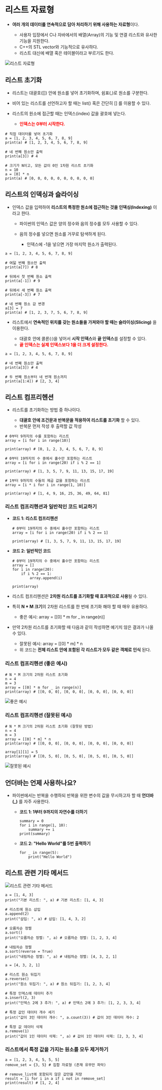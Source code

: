 # 리스트 자료형

- **여러 개의 데이터를 연속적으로 담아 처리하기 위해 사용하는 자료형**이다.

    - 사용자 입장에서 C나 자바에서의 배열(Array)의 기능 및 연결 리스트와 유사한 기능을 지원한다.
    - C++의 STL vector와 기능적으로 유사하다.
    - 리스트 대신에 배열 혹은 테이블이라고 부르기도 한다.

![리스트 자료형](../img/list_01.png)

## 리스트 초기화

- 리스트는 대괄호([]) 안에 원소를 넣어 초기화하며, 쉼표(,)로 원소를 구분한다.
- 비어 있는 리스트를 선언하고자 할 때는 list() 혹은 간단히 [] 를 이용할 수 있다.
- 리스트의 원소에 접근할 때는 인덱스(index) 값을 괄호에 넣는다.

    - **<span style="color:red">인덱스는 0부터 시작한다.</span>**

```
# 직접 데이터를 넣어 초기화
a = [1, 2, 3, 4, 5, 6, 7, 8, 9]
print(a) # [1, 2, 3, 4, 5, 6, 7, 8, 9]

# 네 번째 원소만 출력
print(a[3]) # 4

# 크기가 N이고, 모든 값이 0인 1차원 리스트 초기화
n = 10
a = [0] * n
print(a) # [0, 0, 0, 0, 0, 0, 0, 0, 0, 0]
```

## 리스트의 인덱싱과 슬라이싱

- 인덱스 값을 입력하여 **리스트의 특정한 원소에 접근하는 것을 인덱싱(Indexing)** 이라고 한다.

    - 파이썬의 인덱스 값은 양의 정수와 음의 정수를 모두 사용할 수 있다.
    - 음의 정수를 넣으면 원소를 거꾸로 탐색하게 된다.

        - 인덱스에 -1을 넣으면 가장 마지막 원소가 출력된다.

```
a = [1, 2, 3, 4, 5, 6, 7, 8, 9]

# 여덟 번째 원소만 출력
print(a[7]) # 8

# 뒤에서 첫 번째 원소 출력
print(a[-1]) # 9

# 뒤에서 세 번째 원소 출력
print(a[-3]) # 7

# 네 번째 원소 값 변경
a[3] = 7
print(a) # [1, 2, 3, 7, 5, 6, 7, 8, 9]
```

- 리스트에서 **연속적인 위치를 갖는 원소들을 가져와야 할 때는 슬라이싱(Slicing)** 을 이용한다.

    - 대괄호 안에 콜론(:)을 넣어서 **시작 인덱스**와 **끝 인덱스**를 설정할 수 있다.
    - **<span style="color:red">끝 인덱스는 실제 인덱스보다 1을 더 크게 설정한다.</span>**

```
a = [1, 2, 3, 4, 5, 6, 7, 8, 9]

# 네 번째 원소만 출력
print(a[3]) # 4

# 두 번째 원소부터 네 번재 원소까지
print(a[1:4]) # [2, 3, 4]
```

## 리스트 컴프리헨션

- 리스트를 초기화하는 방법 중 하나이다.

    - **대괄호 안에 조건문과 반복문을 적용하여 리스트를 초기화** 할 수 있다.
    - 반복문 먼저 작성 후 출력할 값 작성

```
# 0부터 9까지의 수를 포함하는 리스트
array = [i for i in range(10)]

print(array) # [0, 1, 2, 3, 4, 5, 6, 7, 8, 9]
```

```
# 0부터 19까지의 수 중에서 홀수만 포함하는 리스트
array = [i for i in range(20) if i % 2 == 1]

print(array) # [1, 3, 5, 7, 9, 11, 13, 15, 17, 19]
```

```
# 1부터 9까지의 수들의 제곱 값을 포함하는 리스트
array = [i * i for i in range(1, 10)]

print(array) # [1, 4, 9, 16, 25, 36, 49, 64, 81]
```

### 리스트 컴프리헨션과 일반적인 코드 비교하기

- **코드 1: 리스트 컴프리헨션**

    ```
    # 0부터 19까지의 수 중에서 홀수만 포함하는 리스트
    array = [i for i in range(20) if i % 2 == 1]

    print(array) # [1, 3, 5, 7, 9, 11, 13, 15, 17, 19]
    ```

- **코드 2: 일반적인 코드**

    ```
    # 0부터 19까지의 수 중에서 홀수만 포함하는 리스트
    array = []
    for i in range(20):
        if i % 2 == 1:
            array.append(i)
    
    print(array)
    ```

- 리스트 컴프리헨션은 **2차원 리스트를 초기화할 때 효과적으로 사용**될 수 있다.
- 특히 **N * M 크기**의 2차원 리스트를 한 번에 초기화 해야 할 때 매우 유용하다.

    - 좋은 예시: array = [[0] * m for _ in range(n)]

- 만약 2차원 리스트를 초기화할 때 다음과 같이 작성하면 예기치 않은 결과가 나올 수 있다.

    - 잘못된 예시: array = [[0] * m] * n
    - 위 코드는 **전체 리스트 안에 포함된 각 리스트가 모두 같은 객체로 인식** 된다.

### 리스트 컴프리헨션 (좋은 예시)

```
# N * M 크기의 2차원 리스트 초기화
n = 4
m = 3
array = [[0] * m for _ in range(n)]
print(array) # [[0, 0, 0], [0, 0, 0], [0, 0, 0], [0, 0, 0]]
```
![좋은 예시](../img/list_02.png)

### 리스트 컴프리헨션 (잘못된 예시)

```
# N * M 크기의 2차원 리스트 초기화 (잘못된 방법)
n = 4
m = 3
array = [[0] * m] * n
print(array) # [[0, 0, 0], [0, 0, 0], [0, 0, 0], [0, 0, 0]]

array[1][1] = 5
print(array) # [[0, 5, 0], [0, 5, 0], [0, 5, 0], [0, 5, 0]]
```
![잘못된 예시](../img/list_03.png)

## 언더바는 언제 사용하나요?

- 파이썬에서는 반복을 수행하되 반복을 위한 변수의 값을 무시하고자 할 때 **언더바(_)** 를 자주 사용한다.

    - **코드 1: 1부터 9까지의 자연수를 더하기**

        ```
        summary = 0
        for i in range(1, 10):
            summary += i
        print(summary)
        ```
    
    - **코드 2: "Hello World"를 5번 출력하기**

        ```
        for _ in range(5):
            print("Hello World")
        ```

## 리스트 관련 기타 메서드

![리스트 관련 기타 메서드](../img/list_04.png)

```
a = [1, 4, 3]
print("기본 리스트: ", a) # 기본 리스트: [1, 4, 3]

# 리스트에 원소 삽입
a.append(2)
print("삽입: ", a) # 삽입: [1, 4, 3, 2]

# 오름차순 정렬
a.sort()
print("오름차순 정렬: ", a) # 오름차순 정렬: [1, 2, 3, 4]

# 내림차순 정렬
a.sort(reverse = True)
print("내림차순 정렬: ", a) # 내림차순 정렬: [4, 3, 2, 1]
```

```
a = [4, 3, 2, 1]

# 리스트 원소 뒤집기
a.reverse()
print("원소 뒤집기: ", a) # 원소 뒤집기: [1, 2, 3, 4]

# 특정 인덱스에 데이터 추가
a.insert(2, 3)
print("인덱스 2에 3 추가: ", a) # 인덱스 2에 3 추가: [1, 2, 3, 3, 4]

# 특정 값인 데이터 개수 세기
print("값이 3인 데이터 개수: ", a.count(3)) # 값이 3인 데이터 개수: 2

# 특정 값 데이터 삭제
a.remove(1)
print("값이 1인 데이터 삭제: ", a) # 값이 1인 데이터 삭제: [2, 3, 3, 4]
```

### 리스트에서 특정 값을 가지는 원소를 모두 제거하기

```
a = [1, 2, 3, 4, 5, 5, 5]
remove_set = {3, 5} # 집합 자료형 (존재 유무만 파악)

# remove_list에 포함되지 않은 값만을 저장
result = [i for i in a if i not in remove_set]
print(result) # [1, 2, 4]
```